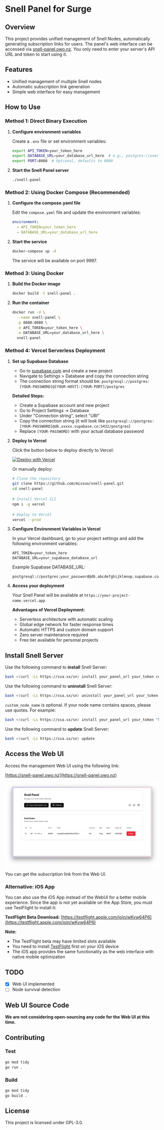 # Snell Panel for Surge

## Overview

This project provides unified management of Snell Nodes, automatically generating subscription links for users. The panel's web interface can be accessed via [snell-panel.owo.nz](http://snell-panel.owo.nz). You only need to enter your server's API URL and token to start using it. 

## Features

- Unified management of multiple Snell nodes
- Automatic subscription link generation
- Simple web interface for easy management

## How to Use

### Method 1: Direct Binary Execution

1. **Configure environment variables**

   Create a `.env` file or set environment variables:

   ```bash
   export API_TOKEN=your_token_here
   export DATABASE_URL=your_database_url_here  # e.g., postgres://user:pass@host:port/dbname
   export PORT=8080  # Optional, defaults to 8080
   ```

2. **Start the Snell Panel server**

   ```bash
   ./snell-panel
   ```

### Method 2: Using Docker Compose (Recommended)

1. **Configure the compose.yaml file**

   Edit the `compose.yaml` file and update the environment variables:

   ```yaml
   environment:
     - API_TOKEN=your_token_here
     - DATABASE_URL=your_database_url_here
   ```

2. **Start the service**

   ```bash
   docker-compose up -d
   ```

   The service will be available on port 9997.

### Method 3: Using Docker

1. **Build the Docker image**

   ```bash
   docker build -t snell-panel .
   ```

2. **Run the container**

   ```bash
   docker run -d \
     --name snell-panel \
     -p 8080:8080 \
     -e API_TOKEN=your_token_here \
     -e DATABASE_URL=your_database_url_here \
     snell-panel
   ```

### Method 4: Vercel Serverless Deployment

1. **Set up Supabase Database**

   - Go to [supabase.com](https://supabase.com) and create a new project
   - Navigate to Settings > Database and copy the connection string
   - The connection string format should be: `postgresql://postgres:[YOUR-PASSWORD]@[YOUR-HOST]:[YOUR-PORT]/postgres`

   **Detailed Steps:**
   - Create a Supabase account and new project
   - Go to Project Settings → Database
   - Under "Connection string", select "URI" 
   - Copy the connection string (it will look like `postgresql://postgres:[YOUR-PASSWORD]@db.xxxxx.supabase.co:5432/postgres`)
   - Replace `[YOUR-PASSWORD]` with your actual database password

2. **Deploy to Vercel**

   Click the button below to deploy directly to Vercel:

   [![Deploy with Vercel](https://vercel.com/button)](https://vercel.com/new/clone?repository-url=https://github.com/missuo/snell-panel)

   Or manually deploy:

   ```bash
   # Clone the repository
   git clone https://github.com/missuo/snell-panel.git
   cd snell-panel

   # Install Vercel CLI
   npm i -g vercel

   # Deploy to Vercel
   vercel --prod
   ```

3. **Configure Environment Variables in Vercel**

   In your Vercel dashboard, go to your project settings and add the following environment variables:

   ```
   API_TOKEN=your_token_here
   DATABASE_URL=your_supabase_database_url
   ```

   Example Supabase DATABASE_URL:
   ```
   postgresql://postgres:your_password@db.abcdefghijklmnop.supabase.co:5432/postgres
   ```

4. **Access your deployment**

   Your Snell Panel will be available at `https://your-project-name.vercel.app`

   **Advantages of Vercel Deployment:**
   - Serverless architecture with automatic scaling
   - Global edge network for faster response times
   - Automatic HTTPS and custom domain support
   - Zero server maintenance required
   - Free tier available for personal projects

## Install Snell Server

Use the following command to **install** Snell Server:

```bash
bash <(curl -Ls https://ssa.sx/sn) install your_panel_url your_token custom_node_name
```

Use the following command to **uninstall** Snell Server:

```bash
bash <(curl -Ls https://ssa.sx/sn) uninstall your_panel_url your_token custom_node_name
```

`custom_node_name` is optional. If your node name contains spaces, please use quotes. For example:

```bash
bash <(curl -Ls https://ssa.sx/sn) install your_panel_url your_token "My Node Name"
```

Use the following command to **update** Snell Server:
```bash
bash <(curl -Ls https://ssa.sx/sn) update
```

## Access the Web UI

Access the management Web UI using the following link:

[https://snell-panel.owo.nz](https://snell-panel.owo.nz)

![Snell Panel](./screenshots/web.png)

You can get the subscription link from the Web UI.

### Alternative: iOS App

You can also use the iOS App instead of the WebUI for a better mobile experience. Since the app is not yet available on the App Store, you must use TestFlight to install it:

**TestFlight Beta Download:**
[https://testflight.apple.com/join/wKvw64P6](https://testflight.apple.com/join/wKvw64P6)

**Note:** 
- The TestFlight beta may have limited slots available
- You need to install [TestFlight](https://apps.apple.com/app/testflight/id899247664) first on your iOS device
- The iOS app provides the same functionality as the web interface with native mobile optimization

## TODO

- [x] Web UI implemented
- [ ] Node survival detection

## Web UI Source Code

**We are not considering open-sourcing any code for the Web UI at this time.**

## Contributing

### Test

```bash
go mod tidy
go run .
```

### Build

```bash
go mod tidy
go build .
```

## License

This project is licensed under GPL-3.0.